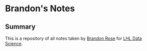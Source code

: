 # Brandon's Notes
## Summary 
This is a repository of all notes taken by [Brandon Rose](https://github.com/BRCanada) for [LHL Data Science](https://www.lighthouselabs.ca/en/data-science-bootcamp).



